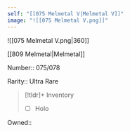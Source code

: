 ```yaml
---
self: "[[075 Melmetal V|Melmetal V]]"
image: "![[075 Melmetal V.png]]"
---
```


![[075 Melmetal V.png|360]]

[[809 Melmetal|Melmetal]]

Number:: 075/078

Rarity:: Ultra Rare

> [!tldr]+ Inventory
> - [ ] Holo

Owned:: 

